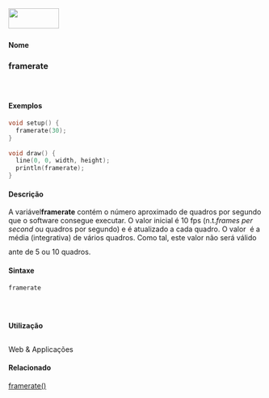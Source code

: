 <img height="40" src="../images/1pix.gif" width="100"/>
<img height="1" src="../images/1pix.gif" width="20"/>
<img height="1" src="../images/1pix.gif" width="555"/>

#### Nome
### framerate
<img height="25" src="../images/1pix.gif" width="1"/>

#### Exemplos

```pde
void setup() { 
  framerate(30); 
} 
 
void draw() { 
  line(0, 0, width, height); 
  println(framerate); 
} 

```

#### Descrição
A variável**framerate**
contém o número aproximado de quadros por segundo que o
software consegue executar. O valor inicial é 10 fps (n.t.*frames per second*
ou quadros por segundo) e é atualizado a cada quadro. O valor
 é a média (integrativa) de vários quadros.
Como tal, este valor não será válido ante de 5 ou
10 quadros.
<img height="25" src="../images/1pix.gif" width="1"/>

#### Sintaxe
```pde
framerate

```
<img height="25" src="../images/1pix.gif" width="1"/>

#### Utilização

	
Web & Applicações
<img height="25" src="../images/1pix.gif" width="1"/>

#### Relacionado
[framerate()](framerate_)
